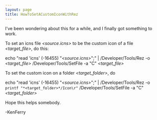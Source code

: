 ```yaml
---
layout: page
title: HowToSetACustomIconWithRez
---
```


I've been wondering about this for a while, and I finally got something to work.  

To set an icns file *<source.icns>* to be the custom icon of a file *<target_file>*, do this:

    
echo "read 'icns' (-16455) \"*<source.icns>*\";" | /Developer/Tools/Rez -o *<target_file>*
/Developer/Tools/SetFile -a "C" *<target_file>*


To set the custom icon on a folder *<target_folder>*, do

    
echo "read 'icns' (-16455) \"*<source.icns>*\";" | /Developer/Tools/Rez -o `printf "*<target_folder>*/Icon\r"`
/Developer/Tools/SetFile -a "C" *<target_folder>*


Hope this helps somebody.

-KenFerry

